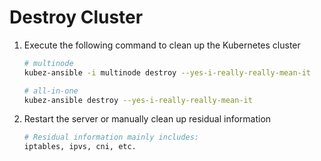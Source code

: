 # Destroy Cluster

1. Execute the following command to clean up the Kubernetes cluster

    ```bash
    # multinode
    kubez-ansible -i multinode destroy --yes-i-really-really-mean-it

    # all-in-one
    kubez-ansible destroy --yes-i-really-really-mean-it
    ```

2. Restart the server or manually clean up residual information

    ```bash
    # Residual information mainly includes:
    iptables, ipvs, cni, etc.
    ```
